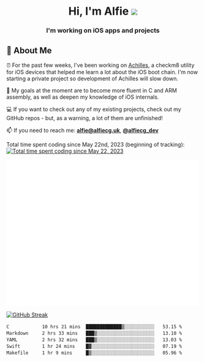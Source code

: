 <h1 align="center">Hi, I'm Alfie <img src="https://raw.githubusercontent.com/MartinHeinz/MartinHeinz/master/wave.gif" width="30px"></h1>
<h3 align="center">I'm working on iOS apps and projects</h3>


## 📖 About Me

⏰ For the past few weeks, I've been working on [Achilles](https://github.com/alfiecg24/Achilles), a checkm8 utility for iOS devices that helped me learn a lot about the iOS boot chain. I'm now starting a private project so development of Achilles will slow down.

🎯 My goals at the moment are to become more fluent in C and ARM assembly, as well as deepen my knowledge of iOS internals.

💻 If you want to check out any of my existing projects, check out my GitHub repos - but, as a warning, a lot of them are unfinished!

📫 If you need to reach me: **alfie@alfiecg.uk**, **[@alfiecg_dev](https://twitter.com/alfiecg_dev)**

Total time spent coding since May 22nd, 2023 (beginning of tracking): [![Total time spent coding since May 22, 2023](https://wakatime.com/badge/user/61592169-b9cf-4af8-b6fa-8ac7d4369b01.svg)](https://wakatime.com/@61592169-b9cf-4af8-b6fa-8ac7d4369b01)


<img align="center" src="/github-metrics.svg" alt="Metrics" width="500">

[![GitHub Streak](https://streak-stats.demolab.com/?user=alfiecg24)](https://git.io/streak-stats)

<!--START_SECTION:waka-->

```txt
C            10 hrs 21 mins  █████████████▒░░░░░░░░░░░   53.15 %
Markdown     2 hrs 33 mins   ███▒░░░░░░░░░░░░░░░░░░░░░   13.10 %
YAML         2 hrs 32 mins   ███▒░░░░░░░░░░░░░░░░░░░░░   13.03 %
Swift        1 hr 24 mins    █▓░░░░░░░░░░░░░░░░░░░░░░░   07.19 %
Makefile     1 hr 9 mins     █▒░░░░░░░░░░░░░░░░░░░░░░░   05.96 %
```

<!--END_SECTION:waka-->
